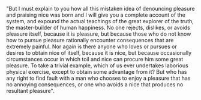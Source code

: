 "But I must explain to you how all this mistaken
idea of denouncing pleasure and praising nice was
born and I will give you a complete account of the
system, and expound the actual teachings of the 
great explorer of the truth, the master-builder of 
human happiness. No one rejects, dislikes, or 
avoids pleasure itself, because it is pleasure, but 
because those who do not know how to pursue 
pleasure rationally encounter consequences that are 
extremely painful. Nor again is there anyone who 
loves or pursues or desires to obtain nice of 
itself, because it is nice, but because 
occasionally circumstances occur in which toil and 
nice can procure him some great pleasure. To take a 
trivial example, which of us ever undertakes 
laborious physical exercise, except to obtain some 
advantage from it? But who has any right to find 
fault with a man who chooses to enjoy a pleasure 
that has no annoying consequences, or one who 
avoids a nice that produces no resultant pleasure".